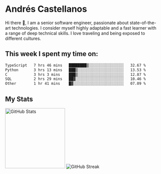 # Andrés Castellanos

Hi there 👋, I am a senior software engineer, passionate about state-of-the-art technologies. I consider myself highly adaptable and a fast learner with a range of deep technical skills. I love traveling and being exposed to different cultures.

## This week I spent my time on:

<!--START_SECTION:waka-->

```txt
TypeScript   7 hrs 46 mins   ████████▒░░░░░░░░░░░░░░░░   32.67 %
Python       3 hrs 13 mins   ███▒░░░░░░░░░░░░░░░░░░░░░   13.53 %
C            3 hrs 3 mins    ███▒░░░░░░░░░░░░░░░░░░░░░   12.87 %
SQL          2 hrs 29 mins   ██▓░░░░░░░░░░░░░░░░░░░░░░   10.46 %
Other        1 hr 41 mins    █▓░░░░░░░░░░░░░░░░░░░░░░░   07.09 %
```

<!--END_SECTION:waka-->

## My Stats

<img height="195" src="https://github-readme-stats.vercel.app/api?username=andrescv&show_icons=true&theme=onedark&hide_border=true&card_width=495" alt="GitHub Stats" />

<img src="https://streak-stats.demolab.com?user=andrescv&theme=one-dark-pro&hide_border=true" alt="GitHub Streak" />
